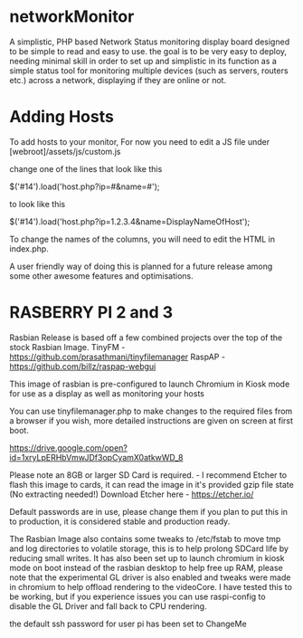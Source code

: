 # networkMonitor

A simplistic, PHP based Network Status monitoring display board designed to be simple to read and easy to use. the goal is to be very easy to deploy, needing minimal skill in order to set up and simplistic in its function as a simple status tool for monitoring multiple devices (such as servers, routers etc.) across a network, displaying if they are online or not. 

# Adding Hosts 
To add hosts to your monitor, For now you need to edit a JS file under [webroot]/assets/js/custom.js

change one of the lines that look like this 

$('#14').load('host.php?ip=#&name=#');


to look like this

$('#14').load('host.php?ip=1.2.3.4&name=DisplayNameOfHost');

To change the names of the columns, you will need to edit the HTML in index.php. 

A user friendly way of doing this is planned for a future release among some other awesome features and optimisations.

# RASBERRY PI 2 and 3 
Rasbian Release is based off a few combined projects over the top of the stock Rasbian Image.
TinyFM - https://github.com/prasathmani/tinyfilemanager
RaspAP - https://github.com/billz/raspap-webgui

This image of rasbian is pre-configured to launch Chromium in Kiosk mode for use as a display as well as monitoring your hosts

You can use tinyfilemanager.php to make changes to the required files from a browser if you wish, more detailed instructions are given on screen at first boot.

https://drive.google.com/open?id=1xryLpERHbVmwJDf3opCyamX0atkwWD_8

Please note an 8GB or larger SD Card is required. - I recommend Etcher to flash this image to cards, it can read the image in it's provided gzip file state (No extracting needed!)
Download Etcher here - https://etcher.io/

Default passwords are in use, please change them if you plan to put this in to production, it is considered stable and production ready.

The Rasbian Image also contains some tweaks to /etc/fstab to move tmp and log directories to volatile storage, this is to help prolong SDCard life by reducing small writes. It has also been set up to launch chromium in kiosk mode on boot instead of the rasbian desktop to help free up RAM, please note that the experimental GL driver is also enabled and tweaks were made in chromium to help offload rendering to the videoCore. I have tested this to be working, but if you experience issues you can use raspi-config to disable the GL Driver and fall back to CPU rendering.

the default ssh password for user pi has been set to ChangeMe 
